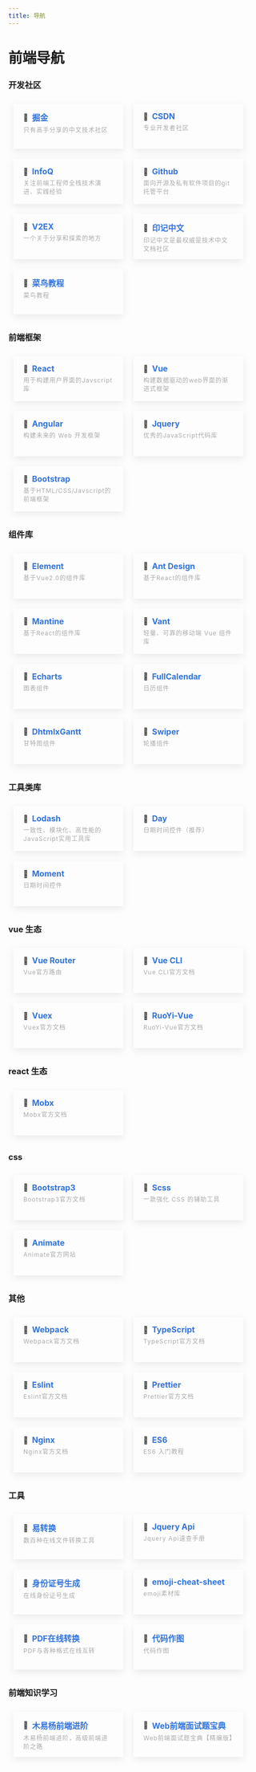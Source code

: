 ```yaml
---
title: 导航
---
```


# 前端导航

### 开发社区

<div class="ul">
  <div class="li">
    <a href="https://juejin.im/" target="_blank" class="a">
      <div class="title-box">
        <div>🔖</div>
        <div class="title">掘金</div>
      </div>
      <div class="sub-title">只有高手分享的中文技术社区</div>
    </a>
  </div>
  <div class="li">
    <a href="https://blog.csdn.net/nav/web" target="_blank" class="a">
      <div class="title-box">
        <div>🔖</div>
        <div class="title">CSDN</div>
      </div>
      <div class="sub-title">专业开发者社区</div>
    </a>
  </div>
  <div class="li">
    <a href="https://www.infoq.cn/topic/1208" target="_blank" class="a">
      <div class="title-box">
        <div>🔖</div>
        <div class="title">InfoQ</div>
      </div>
      <div class="sub-title">关注前端工程师全栈技术演进、实践经验</div>
    </a>
  </div>
  <div class="li">
    <a href="https://github.com/" target="_blank" class="a">
      <div class="title-box">
        <div>🔖</div>
        <div class="title">Github</div>
      </div>
      <div class="sub-title">面向开源及私有软件项目的git托管平台</div>
    </a>
  </div>
  <div class="li">
    <a href="https://www.v2ex.com/" target="_blank" class="a">
      <div class="title-box">
        <div>🔖</div>
        <div class="title">V2EX</div>
      </div>
      <div class="sub-title">一个关于分享和探索的地方</div>
    </a>
  </div>
  <div class="li">
    <a href="https://docschina.org/" target="_blank" class="a">
      <div class="title-box">
        <div>🔖</div>
        <div class="title">印记中文</div>
      </div>
      <div class="sub-title">印记中文是最权威是技术中文文档社区</div>
    </a>
  </div>
  <div class="li">
    <a href="https://www.runoob.com/" target="_blank" class="a">
      <div class="title-box">
        <div>🔖</div>
        <div class="title">菜鸟教程</div>
      </div>
      <div class="sub-title">菜鸟教程</div>
    </a>
  </div>
</div>

### 前端框架

<div class="ul">
  <div class="li">
    <a href="https://facebook.github.io/react/" target="_blank" class="a">
      <div class="title-box">
        <div>🔖</div>
        <div class="title">React</div>
      </div>
      <div class="sub-title">用于构建用户界面的Javscript库</div>
    </a>
  </div>
  <div class="li">
    <a href="https://cn.vuejs.org/" target="_blank" class="a">
      <div class="title-box">
        <div>🔖</div>
        <div class="title">Vue</div>
      </div>
      <div class="sub-title">构建数据驱动的web界面的渐进式框架</div>
    </a>
  </div>
  <div class="li">
    <a href="https://angular.cn/" target="_blank" class="a">
      <div class="title-box">
        <div>🔖</div>
        <div class="title">Angular</div>
      </div>
      <div class="sub-title">构建未来的 Web 开发框架</div>
    </a>
  </div>
  <div class="li">
    <a href="http://www.jquery123.com/" target="_blank" class="a">
      <div class="title-box">
        <div>🔖</div>
        <div class="title">Jquery</div>
      </div>
      <div class="sub-title">优秀的JavaScript代码库</div>
    </a>
  </div>
  <div class="li">
    <a href="http://www.bootcss.com/" target="_blank" class="a">
      <div class="title-box">
        <div>🔖</div>
        <div class="title">Bootstrap</div>
      </div>
      <div class="sub-title">基于HTML/CSS/Javscript的前端框架</div>
    </a>
  </div>
</div>

### 组件库

<div class="ul">
  <div class="li">
    <a href="https://element.eleme.cn/#/zh-CN" target="_blank" class="a">
      <div class="title-box">
        <div>🔖</div>
        <div class="title">Element</div>
      </div>
      <div class="sub-title">基于Vue2.0的组件库</div>
    </a>
  </div>
  <div class="li">
    <a href="https://ant.design/components/overview-cn/" target="_blank" class="a">
      <div class="title-box">
        <div>🔖</div>
        <div class="title">Ant Design</div>
      </div>
      <div class="sub-title">基于React的组件库</div>
    </a>
  </div>
  <div class="li">
    <a href="https://mantine.dev/" target="_blank" class="a">
      <div class="title-box">
        <div>🔖</div>
        <div class="title">Mantine</div>
      </div>
      <div class="sub-title">基于React的组件库</div>
    </a>
  </div>
  <div class="li">
    <a href="https://vant-contrib.gitee.io/vant/v2/#/zh-CN/advanced-usage" target="_blank" class="a">
      <div class="title-box">
        <div>🔖</div>
        <div class="title">Vant</div>
      </div>
      <div class="sub-title">轻量、可靠的移动端 Vue 组件库</div>
    </a>
  </div>
  <div class="li">
    <a href="https://echarts.apache.org/zh/index.html" target="_blank" class="a">
      <div class="title-box">
        <div>🔖</div>
        <div class="title">Echarts</div>
      </div>
      <div class="sub-title">图表组件</div>
    </a>
  </div>
  <div class="li">
    <a href="https://fullcalendar.io/" target="_blank" class="a">
      <div class="title-box">
        <div>🔖</div>
        <div class="title">FullCalendar</div>
      </div>
      <div class="sub-title">日历组件</div>
    </a>
  </div>
  <div class="li">
    <a href="https://docs.dhtmlx.com/gantt/" target="_blank" class="a">
      <div class="title-box">
        <div>🔖</div>
        <div class="title">DhtmlxGantt</div>
      </div>
      <div class="sub-title">甘特图组件</div>
    </a>
  </div>
  <div class="li">
    <a href="https://www.swiper.com.cn/" target="_blank" class="a">
      <div class="title-box">
        <div>🔖</div>
        <div class="title">Swiper</div>
      </div>
      <div class="sub-title">轮播组件</div>
    </a>
  </div>
</div>

### 工具类库

<div class="ul">
  <div class="li">
    <a href="https://www.lodashjs.com/" target="_blank" class="a">
      <div class="title-box">
        <div>🔖</div>
        <div class="title">Lodash</div>
      </div>
      <div class="sub-title">一致性、模块化、高性能的JavaScript实用工具库</div>
    </a>
  </div>
  <div class="li">
    <a href="https://dayjs.gitee.io/zh-CN/" target="_blank" class="a">
      <div class="title-box">
        <div>🔖</div>
        <div class="title">Day</div>
      </div>
      <div class="sub-title">日期时间控件（推荐）</div>
    </a>
  </div>
  <div class="li">
    <a href="https://moment.nodejs.cn/docs/" target="_blank" class="a">
      <div class="title-box">
        <div>🔖</div>
        <div class="title">Moment</div>
      </div>
      <div class="sub-title">日期时间控件</div>
    </a>
  </div>
</div>

### vue 生态

<div class="ul">
  <div class="li">
    <a href="https://router.vuejs.org/zh/" target="_blank" class="a">
      <div class="title-box">
        <div>🔖</div>
        <div class="title">Vue Router</div>
      </div>
      <div class="sub-title">Vue官方路由</div>
    </a>
  </div>
  <div class="li">
    <a href="https://cli.vuejs.org/zh/guide/" target="_blank" class="a">
      <div class="title-box">
        <div>🔖</div>
        <div class="title">Vue CLI</div>
      </div>
      <div class="sub-title">Vue CLI官方文档</div>
    </a>
  </div>
  <div class="li">
    <a href="https://v3.vuex.vuejs.org/zh/" target="_blank" class="a">
      <div class="title-box">
        <div>🔖</div>
        <div class="title">Vuex</div>
      </div>
      <div class="sub-title">Vuex官方文档</div>
    </a>
  </div>
  <div class="li">
    <a href="http://doc.ruoyi.vip/ruoyi-vue/" target="_blank" class="a">
      <div class="title-box">
        <div>🔖</div>
        <div class="title">RuoYi-Vue</div>
      </div>
      <div class="sub-title">RuoYi-Vue官方文档</div>
    </a>
  </div>
</div>

### react 生态

<div class="ul">
  <div class="li">
    <a href="https://cn.mobx.js.org/" target="_blank" class="a">
      <div class="title-box">
        <div>🔖</div>
        <div class="title">Mobx</div>
      </div>
      <div class="sub-title">Mobx官方文档</div>
    </a>
  </div>
</div>

### css

<div class="ul">
  <div class="li">
    <a href="https://v3.bootcss.com/css/" target="_blank" class="a">
      <div class="title-box">
        <div>🔖</div>
        <div class="title">Bootstrap3</div>
      </div>
      <div class="sub-title">Bootstrap3官方文档</div>
    </a>
  </div>
  <div class="li">
    <a href="https://www.sass.hk/docs/" target="_blank" class="a">
      <div class="title-box">
        <div>🔖</div>
        <div class="title">Scss</div>
      </div>
      <div class="sub-title">一款强化 CSS 的辅助工具</div>
    </a>
  </div>
  <div class="li">
    <a href="https://animate.style/" target="_blank" class="a">
      <div class="title-box">
        <div>🔖</div>
        <div class="title">Animate</div>
      </div>
      <div class="sub-title">Animate官方网站</div>
    </a>
  </div>
</div>

### 其他

<div class="ul">
  <div class="li">
    <a href="https://webpack.docschina.org/concepts/" target="_blank" class="a">
      <div class="title-box">
        <div>🔖</div>
        <div class="title">Webpack</div>
      </div>
      <div class="sub-title">Webpack官方文档</div>
    </a>
  </div>
  <div class="li">
    <a href="https://www.typescriptlang.org/zh/docs/" target="_blank" class="a">
      <div class="title-box">
        <div>🔖</div>
        <div class="title">TypeScript</div>
      </div>
      <div class="sub-title">TypeScript官方文档</div>
    </a>
  </div>
  <div class="li">
    <a href="https://zh-hans.eslint.org/docs/latest/" target="_blank" class="a">
      <div class="title-box">
        <div>🔖</div>
        <div class="title">Eslint</div>
      </div>
      <div class="sub-title">Eslint官方文档</div>
    </a>
  </div>
  <div class="li">
    <a href="https://www.prettier.cn/docs/index.html" target="_blank" class="a">
      <div class="title-box">
        <div>🔖</div>
        <div class="title">Prettier</div>
      </div>
      <div class="sub-title">Prettier官方文档</div>
    </a>
  </div>
  <div class="li">
    <a href="https://blog.redis.com.cn/doc/" target="_blank" class="a">
      <div class="title-box">
        <div>🔖</div>
        <div class="title">Nginx</div>
      </div>
      <div class="sub-title">Nginx官方文档</div>
    </a>
  </div>
  <div class="li">
    <a href="https://es6.ruanyifeng.com/" target="_blank" class="a">
      <div class="title-box">
        <div>🔖</div>
        <div class="title">ES6</div>
      </div>
      <div class="sub-title">ES6 入门教程</div>
    </a>
  </div>
</div>

### 工具

<div class="ul">
  <div class="li">
    <a href="https://www.easeconvert.com/" target="_blank" class="a">
      <div class="title-box">
        <div>🔖</div>
        <div class="title">易转换</div>
      </div>
      <div class="sub-title">数百种在线文件转换工具</div>
    </a>
  </div>
  <div class="li">
    <a href="http://hemin.cn/jq/" target="_blank" class="a">
      <div class="title-box">
        <div>🔖</div>
        <div class="title">Jquery Api</div>
      </div>
      <div class="sub-title">Jquery Api速查手册</div>
    </a>
  </div>
  <div class="li">
    <a href="https://sfz.fatcarter.cn/" target="_blank" class="a">
      <div class="title-box">
        <div>🔖</div>
        <div class="title">身份证号生成</div>
      </div>
      <div class="sub-title">在线身份证号生成</div>
    </a>
  </div>
  <div class="li">
    <a href="https://www.webfx.com/tools/emoji-cheat-sheet/" target="_blank" class="a">
      <div class="title-box">
        <div>🔖</div>
        <div class="title">emoji-cheat-sheet</div>
      </div>
      <div class="sub-title">emoji素材库</div>
    </a>
  </div>
  <div class="li">
    <a href="https://smallpdf.com/pdf-tools" target="_blank" class="a">
      <div class="title-box">
        <div>🔖</div>
        <div class="title">PDF在线转换</div>
      </div>
      <div class="sub-title">PDF与各种格式在线互转</div>
    </a>
  </div>
  <div class="li">
    <a href="https://carbon.now.sh/" target="_blank" class="a">
      <div class="title-box">
        <div>🔖</div>
        <div class="title">代码作图</div>
      </div>
      <div class="sub-title">代码作图</div>
    </a>
  </div>
</div>

### 前端知识学习

<div class="ul">
  <div class="li">
    <a href="https://muyiy.cn/" target="_blank" class="a">
      <div class="title-box">
        <div>🔖</div>
        <div class="title">木易杨前端进阶</div>
      </div>
      <div class="sub-title">木易杨前端进阶，高级前端进阶之路</div>
    </a>
  </div>
  <div class="li">
    <a href="https://hanxueqing.github.io/Web-Front-end-Interview-Q-A/#/" target="_blank" class="a">
      <div class="title-box">
        <div>🔖</div>
        <div class="title">Web前端面试题宝典</div>
      </div>
      <div class="sub-title">Web前端面试题宝典【精编版】</div>
    </a>
  </div>
</div>

<style>
  .ul {
    display: flex;
    flex-direction: row;
    flex-wrap: wrap; 
    list-style-type: none;
  }

  .li {
    width: 180px;
    height: 60px;
    margin: 10px;
    padding: 15px 20px;
    display: flex;
    flex-direction: column;
    cursor: pointer;
    box-shadow: 0px 5px 15px rgba(3, 5, 7, 0.08)
  }

  .title-box {
    display: flex;
    flex-direction: row;
    align-items: center;
  }

  .title {
    font-size: 16px;
    font-weight: 700;
    color: #3273dc;
    margin-left: 8px;
  }

  .sub-title {
    margin-top: 4px;
    font-size: 12px;
    color: #aaa;
    letter-spacing: 1px;
  }

  .ul .li a {
    text-decoration: none;
    border: none;
  }
</style>
